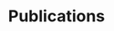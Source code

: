 ---
# An instance of the Pages widget.
# Documentation: https://wowchemy.com/docs/page-builder/
widget: pages

# This file represents a page section.
headless: false
cms_exclude: true

# Order that this section appears on the page.
weight: 80

title: Publications
subtitle: ''

content:
  # Filter on criteria
  filters:
    folders:
      - publication
    tag: ''
    category: ''
    publication_type: ''
    author: ''
    exclude_featured: false
    exclude_future: false
    exclude_past: false
  # Choose how many pages you would like to display (0 = all pages)
  count: 0
  # Choose how many pages you would like to offset by
  offset: 0
  # Page order: descending (desc) or ascending (asc) date.
  order: desc
design:
  # Choose a view for the listings:
  view: citation
  columns: '2'


# {{% callout note %}}
# Quickly discover relevant content by [filtering publications](./publication/).
# {{% /callout %}}
---
